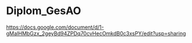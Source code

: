 # Diplom_GesAO
https://docs.google.com/document/d/1-gMalHMbGzx_2geyBd94ZPDq70cvHecOmkdB0c3xsPY/edit?usp=sharing
